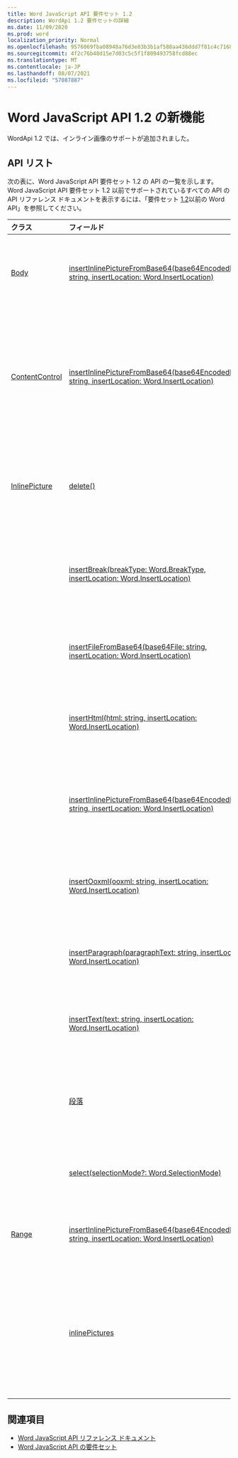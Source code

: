 ```yaml
---
title: Word JavaScript API 要件セット 1.2
description: WordApi 1.2 要件セットの詳細
ms.date: 11/09/2020
ms.prod: word
localization_priority: Normal
ms.openlocfilehash: 9576069fba08948a76d3e83b3b1af588aa436ddd7f81c4c71681dc7b3dd5bb15
ms.sourcegitcommit: 4f2c76b48d15e7d03c5c5f1f809493758fcd88ec
ms.translationtype: MT
ms.contentlocale: ja-JP
ms.lasthandoff: 08/07/2021
ms.locfileid: "57087887"
---
```

# <a name="whats-new-in-word-javascript-api-12"></a>Word JavaScript API 1.2 の新機能

WordApi 1.2 では、インライン画像のサポートが追加されました。

## <a name="api-list"></a>API リスト

次の表に、Word JavaScript API 要件セット 1.2 の API の一覧を示します。 Word JavaScript API 要件セット 1.2 以前でサポートされているすべての API の API リファレンス ドキュメントを表示するには、「要件セット [1.2](/javascript/api/word?view=word-js-1.2&preserve-view=true)以前の Word API」を参照してください。

| クラス | フィールド | 説明 |
|:---|:---|:---|
|[Body](/javascript/api/word/word.body)|[insertInlinePictureFromBase64(base64EncodedImage: string, insertLocation: Word.InsertLocation)](/javascript/api/word/word.body#insertInlinePictureFromBase64_base64EncodedImage__insertLocation_)|画像を本文の指定された位置に挿入します。|
|[ContentControl](/javascript/api/word/word.contentcontrol)|[insertInlinePictureFromBase64(base64EncodedImage: string, insertLocation: Word.InsertLocation)](/javascript/api/word/word.contentcontrol#insertInlinePictureFromBase64_base64EncodedImage__insertLocation_)|コンテンツ コントロール内の指定された位置にインライン画像を挿入します。|
|[InlinePicture](/javascript/api/word/word.inlinepicture)|[delete()](/javascript/api/word/word.inlinepicture#delete__)|ドキュメントからインライン画像を削除します。|
||[insertBreak(breakType: Word.BreakType, insertLocation: Word.InsertLocation)](/javascript/api/word/word.inlinepicture#insertBreak_breakType__insertLocation_)|メイン文書の指定した位置に、区切りを挿入します。|
||[insertFileFromBase64(base64File: string, insertLocation: Word.InsertLocation)](/javascript/api/word/word.inlinepicture#insertFileFromBase64_base64File__insertLocation_)|指定した位置に文書を挿入します。|
||[insertHtml(html: string, insertLocation: Word.InsertLocation)](/javascript/api/word/word.inlinepicture#insertHtml_html__insertLocation_)|指定した位置に HTML を挿入します。|
||[insertInlinePictureFromBase64(base64EncodedImage: string, insertLocation: Word.InsertLocation)](/javascript/api/word/word.inlinepicture#insertInlinePictureFromBase64_base64EncodedImage__insertLocation_)|指定された位置にインライン画像を挿入します。|
||[insertOoxml(ooxml: string, insertLocation: Word.InsertLocation)](/javascript/api/word/word.inlinepicture#insertOoxml_ooxml__insertLocation_)|指定した位置に OOXML を挿入します。|
||[insertParagraph(paragraphText: string, insertLocation: Word.InsertLocation)](/javascript/api/word/word.inlinepicture#insertParagraph_paragraphText__insertLocation_)|指定した位置に、段落を挿入します。|
||[insertText(text: string, insertLocation: Word.InsertLocation)](/javascript/api/word/word.inlinepicture#insertText_text__insertLocation_)|指定した位置にテキストを挿入します。|
||[段落](/javascript/api/word/word.inlinepicture#paragraph)|インライン イメージを含む親段落を取得します。|
||[select(selectionMode?: Word.SelectionMode)](/javascript/api/word/word.inlinepicture#select_selectionMode_)|インライン画像を選択します。|
|[Range](/javascript/api/word/word.range)|[insertInlinePictureFromBase64(base64EncodedImage: string, insertLocation: Word.InsertLocation)](/javascript/api/word/word.range#insertInlinePictureFromBase64_base64EncodedImage__insertLocation_)|指定された位置に画像を挿入します。|
||[inlinePictures](/javascript/api/word/word.range#inlinePictures)|範囲に含まれるインライン画像オブジェクトのコレクションを取得します。|

## <a name="see-also"></a>関連項目

- [Word JavaScript API リファレンス ドキュメント](/javascript/api/word)
- [Word JavaScript API の要件セット](word-api-requirement-sets.md)
